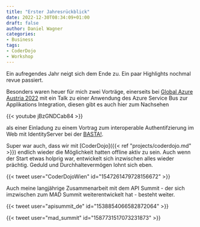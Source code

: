 ```yaml
---
title: "Erster Jahresrückblick"
date: 2022-12-30T08:34:09+01:00
draft: false
author: Daniel Wagner
categories:
- Business
tags:
- CoderDojo
- Workshop
---
```


Ein aufregendes Jahr neigt sich dem Ende zu. Ein paar Highlights nochmal revue passiert.

Besonders waren heuer für mich zwei Vorträge, einerseits bei [Global Azure Austria 2022](https://globalazure.at/) mit ein Talk zu einer Anwendung des Azure Service Bus zur Applikations Integration, diesen gibt es auch hier zum Nachsehen

{{< youtube jBzGNDCab84 >}}

als einer Einladung zu einem Vortrag zum interoperable Authentifzierung im Web mit IdentityServer bei der [BASTA!](https://basta.net/microservices-apis/openid-connect-fast-selbstgemacht-mit-identityserver/).


Super war auch, dass wir mit [CoderDojo]({{< ref "projects/coderdojo.md" >}}) endlich wieder die Möglichkeit hatten offline aktiv zu sein. Auch wenn der Start etwas holprig war, entwickelt sich inzwischen alles wieder prächtig. Geduld und Durchhaltevermögen lohnt sich eben.

{{< tweet user="CoderDojoWien" id="1547261479728156672" >}}


Auch meine langjährige Zusammenarbeit mit dem API Summit - der sich imzwischen zum MAD Summit weiterentwickelt hat - besteht weiter.

{{< tweet user="apisummit_de" id="1538854066582872064" >}}

{{< tweet user="mad_summit" id="1587731517073231873" >}}
